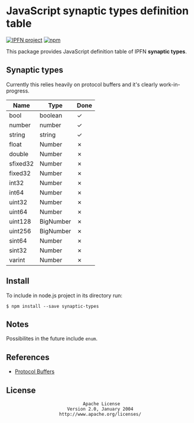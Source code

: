 # JavaScript synaptic types definition table

[![IPFN project](https://img.shields.io/badge/project-IPFN-blue.svg?style=flat-square)](http://github.com/ipfn)
[![npm](https://img.shields.io/npm/v/synaptic-types.svg?maxAge=8640&style=flat-square)](https://www.npmjs.com/package/synaptic-types)

This package provides JavaScript definition table of IPFN **synaptic types**.

## Synaptic types

Currently this relies heavily on protocol buffers and it's clearly work-in-progress.

| Name      | Type       | Done |
|-----------|------------|------|
| bool      | boolean    | ✓    |
| number    | number     | ✓    |
| string    | string     | ✓    |
| float     | Number     | ✗    |
| double    | Number     | ✗    |
| sfixed32  | Number     | ✗    |
| fixed32   | Number     | ✗    |
| int32     | Number     | ✗    |
| int64     | Number     | ✗    |
| uint32    | Number     | ✗    |
| uint64    | Number     | ✗    |
| uint128   | BigNumber  | ✗    |
| uint256   | BigNumber  | ✗    |
| sint64    | Number     | ✗    |
| sint32    | Number     | ✗    |
| varint    | Number     | ✗    |

## Install

To include in node.js project in its directory run:

```console
$ npm install --save synaptic-types
```

## Notes

Possibilites in the future include `enum`.

## References

* [Protocol Buffers](https://developers.google.com/protocol-buffers/)

## License

                                 Apache License
                           Version 2.0, January 2004
                        http://www.apache.org/licenses/
